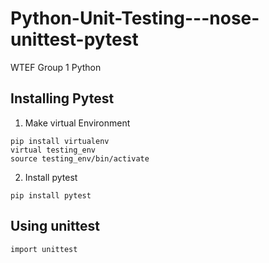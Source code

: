 # Python-Unit-Testing---nose-unittest-pytest
WTEF Group 1 Python

## Installing Pytest
1. Make virtual Environment
```
pip install virtualenv
virtual testing_env
source testing_env/bin/activate
```

2. Install pytest
```
pip install pytest
```
## Using unittest
```
import unittest

```
